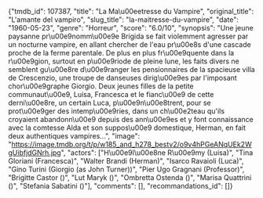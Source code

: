 {"tmdb_id": 107387, "title": "La Ma\u00eetresse du Vampire", "original_title": "L'amante del vampiro", "slug_title": "la-maitresse-du-vampire", "date": "1960-05-23", "genre": "Horreur", "score": "6.0/10", "synopsis": "Une jeune paysanne pr\u00e9nomm\u00e9e Brigida se fait violemment agresser par un nocturne vampire, en allant chercher de l'eau pr\u00e8s d'une cascade proche de la ferme parentale. De plus en plus fr\u00e9quente dans la r\u00e9gion, surtout en p\u00e9riode de pleine lune, les faits divers ne semblent gu\u00e8re d\u00e9ranger les pensionnaires de la spacieuse villa de Crescenzio, une troupe de danseuses dirig\u00e9es par l'imposant chor\u00e9graphe Giorgio. Deux jeunes filles de la petite communaut\u00e9, Luisa, Francesca et le fianc\u00e9 de cette derni\u00e8re, un certain Luca, p\u00e9n\u00e8trent, pour se prot\u00e9ger des intemp\u00e9ries, dans un ch\u00e2teau qu'ils croyaient abandonn\u00e9 depuis des ann\u00e9es et y font connaissance avec la comtesse Alda et son suppos\u00e9 domestique, Herman, en fait deux authentiques vampires...", "image": "https://image.tmdb.org/t/p/w185_and_h278_bestv2/o9v4hPGeANqUEk2WgUibfjdGNrh.jpg", "actors": ["H\u00e9l\u00e8ne R\u00e9my (Luisa)", "Tina Gloriani (Francesca)", "Walter Brandi (Herman)", "Isarco Ravaioli (Luca)", "Gino Turini (Giorgio (as John Turner))", "Pier Ugo Gragnani (Professor)", "Brigitte Castor ()", "Lut Maryk ()", "Ombretta Ostenda ()", "Marisa Quattrini ()", "Stefania Sabatini ()"], "comments": [], "recommandations_id": []}